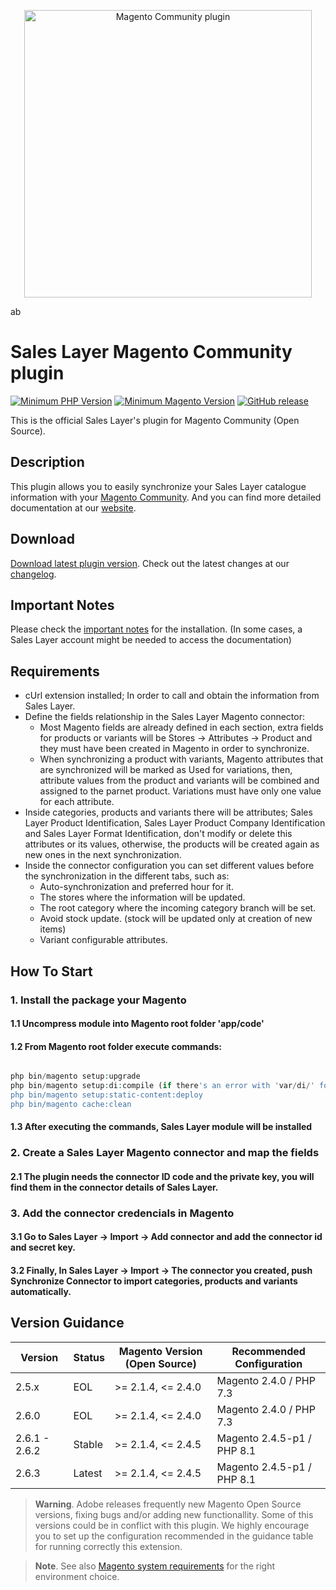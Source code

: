 <a href="https://support.saleslayer.com"><p align="center"><img src="https://saleslayer.com/assets/images/logo.svg" alt="Magento Community plugin" width="460"></p></a>
ab
# Sales Layer Magento Community plugin

[![Minimum PHP Version](https://img.shields.io/badge/php-%3E%3D%207.2-8892BF.svg?style=flat-square)](https://php.net/) [![Minimum Magento Version](https://img.shields.io/badge/Magento-%3E%3D%202.4.1-AA92BF.svg?style=flat-square)](https://experienceleague.adobe.com/docs/commerce-operations/installation-guide/composer.html?lang=en) [![GitHub release](https://img.shields.io/github/v/release/saleslayer/magento-community-plugin)](https://github.com/saleslayer/magento-community-plugin)

This is the official Sales Layer's plugin for Magento Community (Open Source).

## Description

This plugin allows you to easily synchronize your Sales Layer catalogue information with your [Magento Community]. And you can find more detailed documentation at our [website].

## Download 

[Download latest plugin version][latest-release-download].
Check out the latest changes at our [changelog][changelog-md].

## Important Notes

Please check the [important notes] for the installation. (In some cases, a Sales Layer account might be needed to access the documentation)

## Requirements

* cUrl extension installed; In order to call and obtain the information from Sales Layer.
* Define the fields relationship in the Sales Layer Magento connector:
  * Most Magento fields are already defined in each section, extra fields for products or variants will be Stores -> Attributes -> Product and they must have been created in Magento in order to synchronize.
  * When synchronizing a product with variants, Magento attributes that are synchronized will be marked as Used for variations, then, attribute values from the product and variants will be combined and assigned to the parnet product. Variations must have only one value for each attribute.
* Inside categories, products and variants there will be attributes; Sales Layer Product Identification, Sales Layer Product Company Identification and Sales Layer Format Identification, don't modify or delete this attributes or its values, otherwise, the products will be created again as new ones in the next synchronization.
* Inside the connector configuration you can set different values before the synchronization in the different tabs, such as:
  * Auto-synchronization and preferred hour for it.
  * The stores where the information will be updated.
  * The root category where the incoming category branch will be set.
  * Avoid stock update. (stock will be updated only at creation of new items)
  * Variant configurable attributes.

## How To Start

### 1. Install the package your Magento 

#### 1.1 Uncompress module into Magento root folder 'app/code'

#### 1.2 From Magento root folder execute commands:

```php

php bin/magento setup:upgrade
php bin/magento setup:di:compile (if there's an error with 'var/di/' folder just delete it and execute this command again)
php bin/magento setup:static-content:deploy
php bin/magento cache:clean

```

#### 1.3 After executing the commands, Sales Layer module will be installed

### 2. Create a Sales Layer Magento connector and map the fields

#### 2.1 The plugin needs the connector ID code and the private key, you will find them in the connector details of Sales Layer.

### 3. Add the connector credencials in Magento

#### 3.1 Go to Sales Layer -> Import -> Add connector and add the connector id and secret key.
#### 3.2 Finally, In Sales Layer -> Import -> The connector you created, push Synchronize Connector to import categories, products and variants automatically.

## Version Guidance

| Version         | Status         | Magento Version (Open Source) | Recommended Configuration  |
|-----------------|----------------|-------------------------------|----------------------------|
| 2.5.x           | EOL            | >= 2.1.4, <= 2.4.0            | Magento 2.4.0 / PHP 7.3    |
| 2.6.0           | EOL            | >= 2.1.4, <= 2.4.0            | Magento 2.4.0 / PHP 7.3    |
| 2.6.1 - 2.6.2   | Stable         | >= 2.1.4, <= 2.4.5            | Magento 2.4.5-p1 / PHP 8.1 |
| 2.6.3           | Latest         | >= 2.1.4, <= 2.4.5            | Magento 2.4.5-p1 / PHP 8.1 |	

> **Warning**.
> Adobe releases frequently new Magento Open Source versions, fixing bugs and/or adding new functionallity. Some of this versions could be in conflict with this plugin. We highly encourage you to set up the configuration recommended in the guidance table for running correctly this extension.

> **Note**. 
> See also [Magento system requirements][magento-system-requirements] for the right environment choice.


[Magento Community]: https://business.adobe.com/products/magento/community.html
[website]: https://support.saleslayer.com/category/magento
[latest-release-download]: https://github.com/saleslayer/magento-community-plugin/releases/latest/download/magento-community-plugin.zip
[changelog-md]: https://github.com/saleslayer/magento-community-plugin/blob/master/CHANGELOG.md
[important notes]: https://support.saleslayer.com/magento/important-notes-about-magento-connector
[magento-system-requirements]: https://experienceleague.adobe.com/docs/commerce-operations/installation-guide/system-requirements.html
